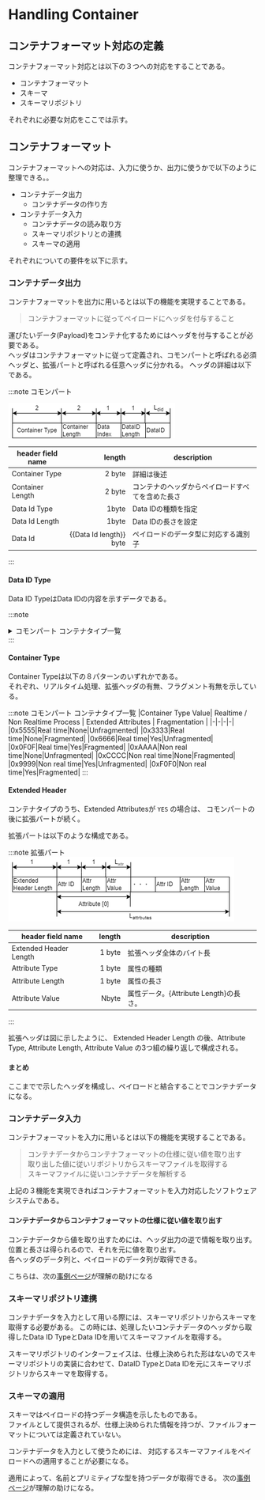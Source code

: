 # Handling Container

## コンテナフォーマット対応の定義

コンテナフォーマット対応とは以下の３つへの対応をすることである。

- コンテナフォーマット
- スキーマ
- スキーマリポジトリ

それぞれに必要な対応をここでは示す。

## コンテナフォーマット

コンテナフォーマットへの対応は、入力に使うか、出力に使うかで以下のように整理できる。。

- コンテナデータ出力
  - コンテナデータの作り方
- コンテナデータ入力
  - コンテナデータの読み取り方
  - スキーマリポジトリとの連携
  - スキーマの適用

それぞれについての要件を以下に示す。

### コンテナデータ出力

コンテナフォーマットを出力に用いるとは以下の機能を実現することである。

> コンテナフォーマットに従ってペイロードにヘッダを付与すること

運びたいデータ(Payload)をコンテナ化するためにはヘッダを付与することが必要である。  
ヘッダはコンテナフォーマットに従って定義され、コモンパートと呼ばれる必須ヘッダと、拡張パートと呼ばれる任意ヘッダに分かれる。
ヘッダの詳細は以下である。

:::note コモンパート

![コモンパート](common_part.drawio.png)

|header field name|length| description|
|-|-:|-|
|Container Type| 2 byte | 詳細は後述|
|Container Length| 2 byte| コンテナのヘッダからペイロードすべてを含めた長さ|
|Data Id Type| 1byte| Data IDの種類を指定 |
|Data Id Length| 1byte| Data IDの長さを設定 |
|Data Id| {{Data Id length}} byte| ペイロードのデータ型に対応する識別子| 
:::

#### Data ID Type

Data ID TypeはData IDの内容を示すデータである。

:::note 
<details>
<summary>
コモンパート コンテナタイプ一覧
</summary>
<div>

|Field Value| Type of DataID |
|-|-|
|0x00|UUID|
|0x01|GTIN-8|
|0x02|GTIN-12|
|0x03|GTIN-13|
|0x04|GTIN-14|
|0x05|Bluetooth|
|0x06|Proprietary|
|0x07-0xFF|Reserved|

</div>
</details>
:::

#### Container Type
Container Typeは以下の８パターンのいずれかである。  
それぞれ、リアルタイム処理、拡張ヘッダの有無、フラグメント有無を示している。

:::note コモンパート コンテナタイプ一覧
|Container Type Value| Realtime / Non Realtime Process | Extended Attributes | Fragmentation |
|-|-|-|-|
|0x5555|Real time|None|Unfragmented|
|0x3333|Real time|None|Fragmented|
|0x6666|Real time|Yes|Unfragmented|
|0x0F0F|Real time|Yes|Fragmented|
|0xAAAA|Non real time|None|Unfragmented|
|0xCCCC|Non real time|None|Fragmented|
|0x9999|Non real time|Yes|Unfragmented|
|0xF0F0|Non real time|Yes|Fragmented|
:::


#### Extended Header
コンテナタイプのうち、Extended Attributesが `YES` の場合は、
コモンパートの後に拡張パートが続く。

拡張パートは以下のような構成である。  

:::note 拡張パート
![拡張パート](extend_part.drawio.png)

|header field name|length| description|
|-|-:|-|
|Extended Header Length| 1 byte | 拡張ヘッダ全体のバイト長 |
|Attribute Type| 1 byte | 属性の種類|
|Attribute Length| 1 byte | 属性の長さ |
|Attribute Value| Nbyte | 属性データ。{Attribute Length}の長さ。|
:::

拡張ヘッダは図に示したように、
Extended Header Length の後、Attribute Type, Attribute Length, Attribute Value の3つ組の繰り返しで構成される。

#### まとめ
ここまでで示したヘッダを構成し、ペイロードと結合することでコンテナデータになる。

### コンテナデータ入力

コンテナフォーマットを入力に用いるとは以下の機能を実現することである。

> コンテナデータからコンテナフォーマットの仕様に従い値を取り出す  
> 取り出した値に従いリポジトリからスキーマファイルを取得する  
> スキーマファイルに従いコンテナデータを解析する  

上記の３機能を実現できればコンテナフォーマットを入力対応したソフトウェアシステムである。

#### コンテナデータからコンテナフォーマットの仕様に従い値を取り出す  
コンテナデータから値を取り出すためには、ヘッダ出力の逆で情報を取り出す。  
位置と長さは得られるので、それを元に値を取り出す。  
各ヘッダのデータ列と、ペイロードのデータ列が取得できる。

こちらは、次の[事例ページ](./handling_guide/example)が理解の助けになる
 
### スキーマリポジトリ連携

コンテナデータを入力として用いる際には、スキーマリポジトリからスキーマを取得する必要がある。
この時には、処理したいコンテナデータのヘッダから取得したData ID TypeとData IDを用いてスキーマファイルを取得する。

スキーマリポジトリのインターフェイスは、仕様上決められた形はないのでスキーマリポジトリの実装に合わせて、DataID TypeとData IDを元にスキーマリポジトリからスキーマを取得する。

### スキーマの適用

スキーマはペイロードの持つデータ構造を示したものである。  
ファイルとして提供されるが、仕様上決められた情報を持つが、ファイルフォーマットについては定義されていない。  

コンテナデータを入力として使うためには、
対応するスキーマファイルをペイロードへの適用することが必要になる。

適用によって、名前とプリミティブな型を持つデータが取得できる。
次の[事例ページ](./handling_guide/example)が理解の助けになる。
